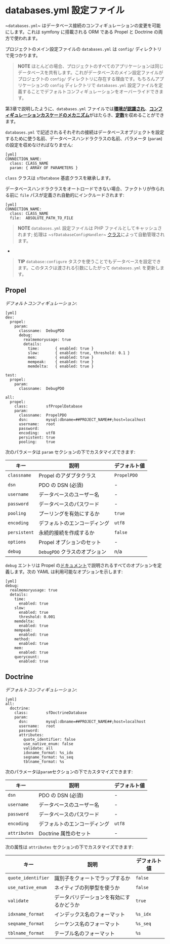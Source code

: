 databases.yml 設定ファイル
==========================

~`databases.yml`~ はデータベース接続のコンフィギュレーションの変更を可能にします。これは symfony に搭載される ORM である Propel と Doctrine の両方で使われます。

プロジェクトのメイン設定ファイルの `databases.yml` は `config/` ディレクトリで見つかります。

>**NOTE**
>ほとんどの場合、プロジェクトのすべてのアプリケーションは同じデータベースを共有します。これがデータベースのメイン設定ファイルがプロジェクトの `config/` ディレクトリに存在する理由です。もちろんアプリケーションの `config` ディレクトリで `databases.yml` 設定ファイルを定義することでデフォルトコンフィギュレーションをオーバーライドできます。

第3章で説明したように、`databases.yml` ファイルでは[**環境が認識され**](#chapter_03)、[**コンフィギュレーションカスケードのメカニズム**](#chapter_03)がはたらき、[**定数**](#chapter_03)を収めることができます。

`databases.yml` で記述されるそれぞれの接続はデータベースオブジェクトを設定するために使う名前、データベースハンドラクラスの名前、パラメータ (`param`) の設定を収めなければなりません:

    [yml]
    CONNECTION_NAME:
      class: CLASS_NAME
      param: { ARRAY OF PARAMETERS }

`class` クラスは `sfDatabase` 基底クラスを継承します。

データベースハンドラクラスをオートロードできない場合、ファクトリが作られる前に `file` パスが定義され自動的にインクルードされます:

    [yml]
    CONNECTION_NAME:
      class: CLASS_NAME
      file:  ABSOLUTE_PATH_TO_FILE

>**NOTE**
>`databases.yml` 設定ファイルは PHP ファイルとしてキャッシュされます; 処理は ~`sfDatabaseConfigHandler`~ [クラス](#chapter_14_config_handlers_yml)によって自動管理されます。

-

>**TIP**
>`database:configure` タスクを使うことでもデータベースを設定できます。このタスクは渡される引数にしたがって `databases.yml` を更新します。

Propel
------

*デフォルトコンフィギュレーション*:

    [yml]
    dev:
      propel:
        param:
          classname:  DebugPDO
          debug:
            realmemoryusage: true
            details:
              time:       { enabled: true }
              slow:       { enabled: true, threshold: 0.1 }
              mem:        { enabled: true }
              mempeak:    { enabled: true }
              memdelta:   { enabled: true }

    test:
      propel:
        param:
          classname:  DebugPDO

    all:
      propel:
        class:        sfPropelDatabase
        param:
          classname:  PropelPDO
          dsn:        mysql:dbname=##PROJECT_NAME##;host=localhost
          username:   root
          password:   
          encoding:   utf8
          persistent: true
          pooling:    true

次のパラメータは `param` セクションの下でカスタマイズできます:

 | キー         | 説明                        | デフォルト値    |
 | ------------ | ----------------------------| -------------- |
 | `classname`  | Propel のアダプタクラス    | `PropelPDO`    |
 | `dsn`        | PDO の DSN (必須)            | -              |
 | `username`   | データベースのユーザー名     | -              |
 | `password`   | データベースのパスワード     | -              |
 | `pooling`    | プーリングを有効にするか     | `true`         |
 | `encoding`   | デフォルトのエンコーディング | `utf8`        |
 | `persistent` | 永続的接続を作成するか       | `false`        |
 | `options`    | Propel オプションのセット    | -              |
 | `debug`      | `DebugPDO` クラスのオプション| n/a            |

`debug` エントリは Propel の[ドキュメント](http://propel.phpdb.org/docs/api/1.4/runtime/propel-util/DebugPDO.html#class_details)で説明されるすべてのオプションを定義します。次の YAML は利用可能なオプションを示します:

    [yml]
    debug:
      realmemoryusage: true
      details:
        time:
          enabled: true
        slow:
          enabled: true
          threshold: 0.001
        memdelta:
          enabled: true
        mempeak:
          enabled: true
        method:
          enabled: true
        mem:
          enabled: true
        querycount:
          enabled: true

Doctrine
--------

*デフォルトコンフィギュレーション*:

    [yml]
    all:
      doctrine:
        class:        sfDoctrineDatabase
        param:
          dsn:        mysql:dbname=##PROJECT_NAME##;host=localhost
          username:   root
          password:   
          attributes:
            quote_identifier: false
            use_native_enum: false
            validate: all
            idxname_format: %s_idx
            seqname_format: %s_seq
            tblname_format: %s

次のパラメータは`param`セクションの下でカスタマイズできます:

 | キー         | 説明                        | デフォルト値 |
 | ------------ | --------------------------- | ------------ |
 | `dsn`        | PDO の DSN (必須)           | -            |
 | `username`   | データベースのユーザー名     | -            |
 | `password`   | データベースのパスワード     | -            |
 | `encoding`   | デフォルトのエンコーディング | `utf8`      |
 | `attributes` | Doctrine 属性のセット       | -            |

次の属性は `attributes` セクションの下でカスタマイズできます:

 | キー               | 説明                                   | デフォルト値 |
 | ------------------ | -------------------------------------- | ------------ |
 | `quote_identifier` | 識別子をクォートでラップするか          | `false`      |
 | `use_native_enum`  | ネイティブの列挙型を使うか              | `false`      |
 | `validate`         | データバリデーションを有効にするかどうか | `true`       |
 | `idxname_format`   | インデックス名のフォーマット            | `%s_idx`     |
 | `seqname_format`   | シーケンス名のフォーマット              | `%s_seq`     |
 | `tblname_format`   | テーブル名のフォーマット                | `%s`         |
